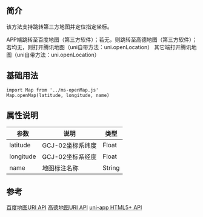 ## 简介

该方法支持跳转第三方地图并定位指定坐标。

APP端跳转至百度地图（第三方软件）；若无，则跳转至高德地图（第三方软件）；若均无，则打开腾讯地图（uni自带方法：uni.openLocation）
其它端打开腾讯地图（uni自带方法：uni.openLocation）

## 基础用法

```vue
import Map from '../ms-openMap.js'
Map.openMap(latitude, longitude, name)
```

## 属性说明

| 参数      | 说明             | 类型   |
| --------- | ---------------- | ------ |
| latitude  | GCJ-02坐标系纬度 | Float  |
| longitude | GCJ-02坐标系经度 | Float  |
| name      | 地图标注名称     | String |


## 参考
[百度地图URI API](https://lbsyun.baidu.com/index.php?title=uri/api/android)
[高德地图URI API](https://lbs.amap.com/api/amap-mobile/summary)
[uni-app HTML5+ API](http://www.html5plus.org/doc/zh_cn/runtime.html#plus.runtime.openURL)
